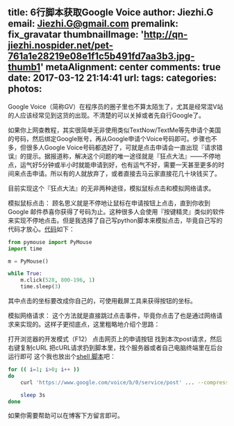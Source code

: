 title: 6行脚本获取Google Voice
author: Jiezhi.G
email: Jiezhi.G@gmail.com
premalink: fix_gravatar
thumbnailImage: 'http://qn-jiezhi.nospider.net/pet-761a1e28219e08e1f1c5b491fd7aa3b3.jpg-thumb1'
metaAlignment: center
comments: true
date: 2017-03-12 21:14:41
url:
tags:
categories:
photos:
---
Google Voice（简称GV）在程序员的圈子里也不算太陌生了，尤其是经常混V站的人应该经常见到这货的出现。不清楚的可以关掉或者先自行Google了。

<!--more-->

如果你上网查教程，其实很简单无非使用类似TextNow/TextMe等先申请个美国的号码，然后绑定Google账号，再从Google申请个Voice号码即可。步骤也不多，但很多人Google Voice号码都选好了，可就是点击申请会一直出现『请求错误』的提示。据报道称，解决这个问题的唯一途径就是『狂点大法』——不停地点，运气好5分钟或半小时就能申请到好，也有运气不好，需要一天甚至更多的时间来点击申请。所以有的人就放弃了，或者直接去马云家直接花几十块钱买了。

目前实现这个『狂点大法』的无非两种途径，模拟鼠标点击和模拟网络请求。

模拟鼠标点击：
顾名思义就是不停地让鼠标在申请按钮上点击，直到你收到Google 邮件恭喜你获得了号码为止。这种很多人会使用『按键精灵』类似的软件来实现不停地点击。但是我选择了自己写python脚本来模拟点击，毕竟自己写的代码才放心。[代码](https://gist.github.com/Jiezhi/aad8a37114825b0ce1a5bc48bf5f3cac)如下：

```python
from pymouse import PyMouse
import time

m = PyMouse()

while True:
    m.click(528, 800-196, 1)
    time.sleep(3)
```

其中点击的坐标要改成你自己的，可使用截屏工具来获得按钮的坐标。

模拟网络请求：
这个方法就是直接跳过点击事件，毕竟你点击了也是通过网络请求来实现的。这样子更彻底点，这里粗略地介绍个思路：

打开浏览器的开发模式（F12）
点击网页上的申请按钮
找到本次post请求，然后右键复制cURL
把cURL请求扔到脚本里，找个服务器或者自己电脑终端里在后台运行即可
这个我也放出个[shell 脚本](https://gist.github.com/Jiezhi/d02c46449dda06ed0866757bc7ea92c2)吧：

```bash
for (( i=1; i>0; i++ ))
do
    curl 'https://www.google.com/voice/b/0/service/post' ... --compressed

    sleep 3s
done
```

如果你需要帮助可以在博客下方留言即可。
